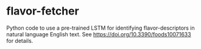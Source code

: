 # flavor-fetcher
Python code to use a pre-trained LSTM for identifying flavor-descriptors in natural language English text. See https://doi.org/10.3390/foods10071633 for details.
